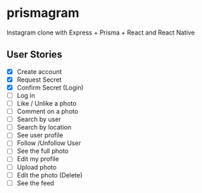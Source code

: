 # prismagram
Instagram clone with Express + Prisma + React and React Native

## User Stories

- [x] Create account
- [x] Request Secret
- [x] Confirm Secret (Login)
- [ ] Log in
- [ ] Like / Unlike a photo
- [ ] Comment on a photo
- [ ] Search by user
- [ ] Search by location
- [ ] See user profile
- [ ] Follow /Unfollow User
- [ ] See the full photo
- [ ] Edit my profile
- [ ] Upload photo
- [ ] Edit the photo (Delete)
- [ ] See the feed
